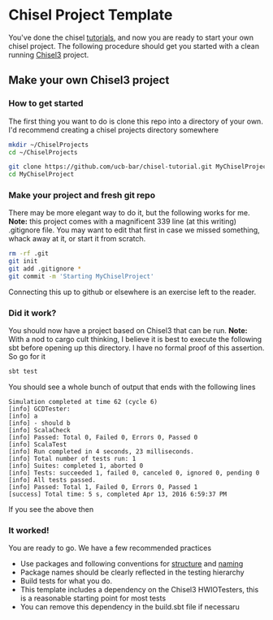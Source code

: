 Chisel Project Template
=======================

You've done the chisel [tutorials](https://github.com/ucb-bar/chisel-tutorial.git), and now you 
are ready to start your own chisel project.  The following procedure should get you started
with a clean running [Chisel3](https://github.com/ucb-bar/chisel3.git) project.

## Make your own Chisel3 project
### How to get started
The first thing you want to do is clone this repo into a directory of your own.  I'd recommend creating a chisel projects directory somewhere
```sh
mkdir ~/ChiselProjects
cd ~/ChiselProjects

git clone https://github.com/ucb-bar/chisel-tutorial.git MyChiselProject
cd MyChiselProject
```
### Make your project and fresh git repo
There may be more elegant way to do it, but the following works for me. **Note:** this project comes with a magnificent 339 line (at this writing) .gitignore file.
 You may want to edit that first in case we missed something, whack away at it, or start it from scratch.
```sh
rm -rf .git
git init
git add .gitignore *
git commit -m 'Starting MyChiselProject'
```
Connecting this up to github or elsewhere is an exercise left to the reader.
### Did it work?
You should now have a project based on Chisel3 that can be run.  **Note:** With a nod to cargo cult thinking, I believe 
it is best to execute the following sbt before opening up this directory. I have no formal proof of this assertion.
So go for it
```sh
sbt test
```
You should see a whole bunch of output that ends with the following lines
```
Simulation completed at time 62 (cycle 6)
[info] GCDTester:
[info] a
[info] - should b
[info] ScalaCheck
[info] Passed: Total 0, Failed 0, Errors 0, Passed 0
[info] ScalaTest
[info] Run completed in 4 seconds, 23 milliseconds.
[info] Total number of tests run: 1
[info] Suites: completed 1, aborted 0
[info] Tests: succeeded 1, failed 0, canceled 0, ignored 0, pending 0
[info] All tests passed.
[info] Passed: Total 1, Failed 0, Errors 0, Passed 1
[success] Total time: 5 s, completed Apr 13, 2016 6:59:37 PM
```
If you see the above then 
### It worked!
You are ready to go. We have a few recommended practices
* Use packages and following conventions for [structure](http://www.scala-sbt.org/0.13/docs/Directories.html) and [naming](http://docs.scala-lang.org/style/naming-conventions.html)
* Package names should be clearly reflected in the testing hierarchy
* Build tests for what you do.
 * This template includes a dependency on the Chisel3 HWIOTesters, this is a reasonable starting point for most tests
 * You can remove this dependency in the build.sbt file if necessaru
 